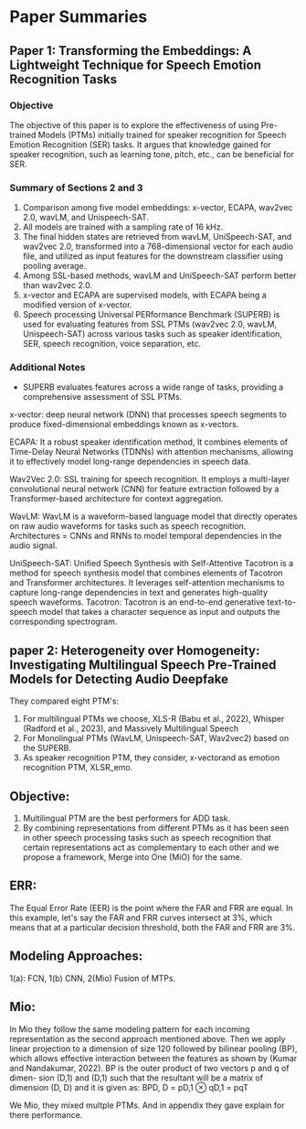 # Paper Summaries

## Paper 1: Transforming the Embeddings: A Lightweight Technique for Speech Emotion Recognition Tasks

### Objective
The objective of this paper is to explore the effectiveness of using Pre-trained Models (PTMs) initially trained for speaker recognition for Speech Emotion Recognition (SER) tasks. It argues that knowledge gained for speaker recognition, such as learning tone, pitch, etc., can be beneficial for SER.

### Summary of Sections 2 and 3
1. Comparison among five model embeddings: x-vector, ECAPA, wav2vec 2.0, wavLM, and Unispeech-SAT.
2. All models are trained with a sampling rate of 16 kHz.
3. The final hidden states are retrieved from wavLM, UniSpeech-SAT, and wav2vec 2.0, transformed into a 768-dimensional vector for each audio file, and utilized as input features for the downstream classifier using pooling average.
4. Among SSL-based methods, wavLM and UniSpeech-SAT perform better than wav2vec 2.0.
5. x-vector and ECAPA are supervised models, with ECAPA being a modified version of x-vector.
6. Speech processing Universal PERformance Benchmark (SUPERB) is used for evaluating features from SSL PTMs (wav2vec 2.0, wavLM, Unispeech-SAT) across various tasks such as speaker identification, SER, speech recognition, voice separation, etc.

### Additional Notes
- SUPERB evaluates features across a wide range of tasks, providing a comprehensive assessment of SSL PTMs.


x-vector: deep neural network (DNN) that processes speech segments to produce fixed-dimensional embeddings known as x-vectors. 

ECAPA: It a robust speaker identification method,  It combines elements of Time-Delay Neural Networks (TDNNs) with attention mechanisms, allowing it to effectively model long-range dependencies in speech data. 

Wav2Vec 2.0: SSL training for speech recognition. It employs a multi-layer convolutional neural network (CNN) for feature extraction followed by a Transformer-based architecture for context aggregation. 

WavLM: WavLM is a waveform-based language model that directly operates on raw audio waveforms for tasks such as speech recognition. Architectures = CNNs and RNNs to model temporal dependencies in the audio signal.

UniSpeech-SAT: Unified Speech Synthesis with Self-Attentive Tacotron is a method for speech synthesis model that combines elements of Tacotron and Transformer architectures. It leverages self-attention mechanisms to capture long-range dependencies in text and generates high-quality speech waveforms.
    Tacotron: Tacotron is an end-to-end generative text-to-speech model that takes a character sequence as input and outputs the corresponding spectrogram.

## paper 2: Heterogeneity over Homogeneity: Investigating Multilingual Speech Pre-Trained Models for Detecting Audio Deepfake

They compared eight PTM's:

1) For multilingual PTMs we choose, XLS-R (Babu et al., 2022), Whisper (Radford et al., 2023), and Massively Multilingual Speech
2) For Monolingual PTMs (WavLM, Unispeech-SAT, Wav2vec2) based on the SUPERB.
3) As speaker recognition PTM, they consider, x-vectorand as emotion recognition PTM, XLSR_emo.

## Objective: 
1) Multilingual PTM are the best performers for ADD task.
2) By combining representations from different PTMs as it has been seen in other speech processing tasks such as speech recognition that certain representations act as complementary to each other and we propose a framework, Merge into One (MiO) for the same.

## ERR: 

The Equal Error Rate (EER) is the point where the FAR and FRR are equal. In this example, let's say the FAR and FRR curves intersect at 3%, which means that at a particular decision threshold, both the FAR and FRR are 3%.

## Modeling Approaches: 
1(a): FCN, 1(b) CNN, 2(Mio) Fusion of MTPs.

## Mio:
In Mio they follow the same modeling pattern for each incoming representation as the second approach mentioned above. Then we apply linear projection to a dimension of size 120 followed by bilinear pooling (BP), which allows effective interaction between the features as shown by (Kumar and Nandakumar, 2022). BP is the outer product of two vectors p and q of dimen- sion (D,1) and (D,1) such that the resultant will be a matrix of dimension (D, D) and it is given as:
BPD,
D = pD,1 ⊗ qD,1 = pqT

We Mio, they mixed multple PTMs. And in appendix they gave explain for there performance.

